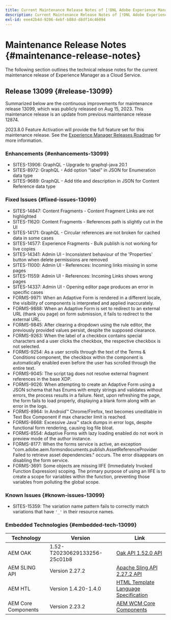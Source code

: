 ```yaml
---
title: Current Maintenance Release Notes of [!DNL Adobe Experience Manager] as a Cloud Service.
description: Current Maintenance Release Notes of [!DNL Adobe Experience Manager] as a Cloud Service.
exl-id: eee42b4d-9206-4ebf-b88d-d8df14c46094
---
```

# Maintenance Release Notes {#maintenance-release-notes}

The following section outlines the technical release notes for the current maintenance release of Experience Manager as a Cloud Service.

## Release 13099 {#release-13099}
 
Summarized below are the continuous improvements for maintenance release 13099, which was publicly released on Aug 15, 2023. This maintenance release is an update from previous maintenance release 12874.

2023.8.0 Feature Activation will provide the full feature set for this maintenance release. See the [Experience Manager Releases Roadmap](https://experienceleague.adobe.com/docs/experience-manager-release-information/aem-release-updates/update-releases-roadmap.html) for more information.

### Enhancements {#enhancements-13099}

- SITES-13906: GraphQL - Upgrade to graphql-java 20.1
- SITES-8972: GraphQL - Add option "label" in JSON for Enumeration data type
- SITES-9689: GraphQL - Add title and description in JSON for Content Reference data type

### Fixed Issues {#fixed-issues-13099}

- SITES-14847: Content Fragments - Content Fragment Links are not highlighted
- SITES-11620: Content Fragments - References path is slightly cut in the UI
- SITES-14171: GraphQL - Circular references are not broken for cached data in some cases
- SITES-14577: Experience Fragments -	Bulk publish is not working for live copies
- SITES-14341: Admin UI - Inconsistent behaviour of the 'Properties' button when delete permissions are removed
- SITES-11000: Admin UI - References: Incoming links missing in some pages
- SITES-11559: Admin UI - References: Incoming Links shows wrong pages
- SITES-14337: Admin UI - Opening editor page produces an error in specific cases
- FORMS-9971: When an Adaptive Form is rendered in a different locale, the visibility of components is interpreted and applied inaccurately. 
- FORMS-9888: When an Adaptive Form is set to redirect to an external URL (thank you page) on form submission, it fails to redirect to the external URL. 
- FORMS-9845: After clearing a dropdown using the rule editor, the previously provided values persist, despite the supposed clearance. 
- FORMS-9263: When the label of a checkbox contains special characters and a user clicks the checkbox, the respective checkbox is not selected. 
- FORMS-9254: As a user scrolls through the text of the Terms & Conditions component, the checkbox within the component is automatically enabled even before the user has scrolled through the entire text. 
- FORMS-9045: The script tag does not resolve external fragment references in the base XDP. 
- FORMS-9026: When attempting to create an Adaptive Form using a JSON schema that has Enums with empty strings and validates without errors, the process results in a failure. Next, upon refreshing the page, the form fails to load properly, displaying a blank form along with an error in the logs. 
- FORMS-8964: In Android&trade; Chrome/Firefox, text becomes uneditable   in Text Box Component if max character limit is reached. 
- FORMS-8668: Excessive Java&trade; stack dumps in error logs, despite functional form rendering, causing log file bloat. 
- FORMS-8554: Adaptive Forms with lazy loading enabled do not work in preview mode of the author instance. 
- FORMS-8177: When the forms service is active, an exception "com.adobe.aem.formsndocuments.publish.AssetReferenceProvider Failed to retrieve asset dependencies." occurs. The error disappears on disabling the form service. 
- FORMS-3691: Some objects are missing IIFE (Immediately Invoked Function Expression) scoping. The primary purpose of using an IIFE is to create a scope for variables within the function, preventing those variables from polluting the global scope. 


### Known Issues {#known-issues-13099}

- SITES-15359: The variation name pattern fails to correctly match variations that have ```'_'``` in their resource names.

### Embedded Technologies {#embedded-tech-13099}

|Technology|Version|Link|
|---|---|---|
|AEM OAK |1.52-T20230629133256-25c01b8|[Oak API 1.52.0 API](https://www.javadoc.io/doc/org.apache.jackrabbit/oak-api/1.52.0/index.html)| 
|AEM SLING API |Version 2.27.2 |[Apache Sling API 2.27.2 API](https://www.javadoc.io/doc/org.apache.sling/org.apache.sling.api/latest/index.html)|
|AEM HTL|Version 1.4.20-1.4.0 |[HTML Template Language Specification](https://github.com/adobe/htl-spec)|
|AEM Core Components|Version 2.23.2|[AEM WCM Core Components](https://github.com/adobe/aem-core-wcm-components)|
